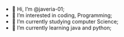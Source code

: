 - 👋 Hi, I’m @javeria-01;
- 👀 I’m interested in coding, Programming; 
- 🌱 I’m currently studying computer Science;
- 💞️ I’m currently learning java and python;


<!---
javeria-01/javeria-01 is a ✨ special ✨ repository because its `README.md` (this file) appears on your GitHub profile.
You can click the Preview link to take a look at your changes.
--->
